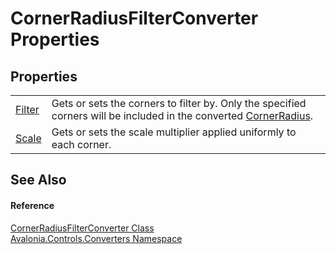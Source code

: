 # CornerRadiusFilterConverter Properties




## Properties
<table>
<tr>
<td><a href="P_Avalonia_Controls_Converters_CornerRadiusFilterConverter_Filter">Filter</a></td>
<td>Gets or sets the corners to filter by. Only the specified corners will be included in the converted <a href="T_Avalonia_CornerRadius">CornerRadius</a>.</td>
</tr>
<tr>
<td><a href="P_Avalonia_Controls_Converters_CornerRadiusFilterConverter_Scale">Scale</a></td>
<td>Gets or sets the scale multiplier applied uniformly to each corner.</td>
</tr>
</table>

## See Also


#### Reference
<a href="T_Avalonia_Controls_Converters_CornerRadiusFilterConverter">CornerRadiusFilterConverter Class</a>  
<a href="N_Avalonia_Controls_Converters">Avalonia.Controls.Converters Namespace</a>  
